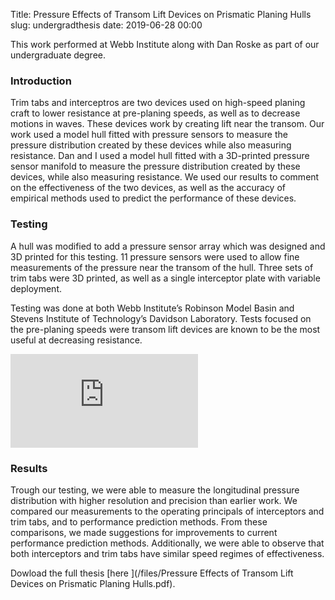 Title: Pressure Effects of Transom Lift Devices on Prismatic Planing Hulls
slug: undergradthesis
date: 2019-06-28 00:00

This work performed at Webb Institute along with Dan Roske as part of our undergraduate degree.

### Introduction

Trim tabs and interceptros are two devices used on high-speed planing craft to lower resistance at pre-planing speeds, as well as to decrease motions in waves.  These devices work by creating lift near the transom. Our work used a model hull fitted with pressure sensors to measure the pressure distribution created by these devices while also measuring resistance. Dan and I used a model hull fitted with a 3D-printed pressure sensor manifold to measure the pressure distribution created by these devices, while also measuring resistance. We used our results to comment on the effectiveness of the two devices, as well as the accuracy of empirical methods used to predict the performance of these devices.

### Testing

A hull was modified to add a pressure sensor array which was designed and 3D printed for this testing. 11 pressure sensors were used to allow fine measurements of the pressure near the transom of the hull. Three sets of trim tabs were 3D printed, as well as a single interceptor plate with variable deployment.

Testing was done at both Webb Institute’s Robinson Model Basin and Stevens Institute of Technology’s Davidson Laboratory. Tests focused on the pre-planing speeds were transom lift devices are known to be the most useful at decreasing resistance.

<div class="youtube youtube-16x9">
<iframe src="https://www.youtube-nocookie.com/embed/ekA59PTnhR0?controls=0" title="YouTube video player" frameBorder="0" allow="accelerometer; autoplay; clipboard-write; encrypted-media; gyroscope; picture-in-picture" allowfullscreen seamless ></iframe>
</div>

### Results

Trough our testing, we were able to measure the longitudinal pressure distribution with higher resolution and precision than earlier work. We compared our measurements to the operating principals of interceptors and trim tabs, and to performance prediction methods. From these comparisons, we made suggestions for improvements to current performance prediction methods. Additionally, we were able to observe that both interceptors and trim tabs have similar speed regimes of effectiveness.

Dowload the full thesis [here <i class="fa fa-file-pdf-o"></i>](/files/Pressure Effects of Transom Lift Devices on Prismatic Planing Hulls.pdf).